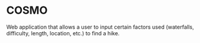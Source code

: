 # COSMO

Web application that allows a user to input certain factors used (waterfalls, difficulty, length, location, etc.) to find a hike.
